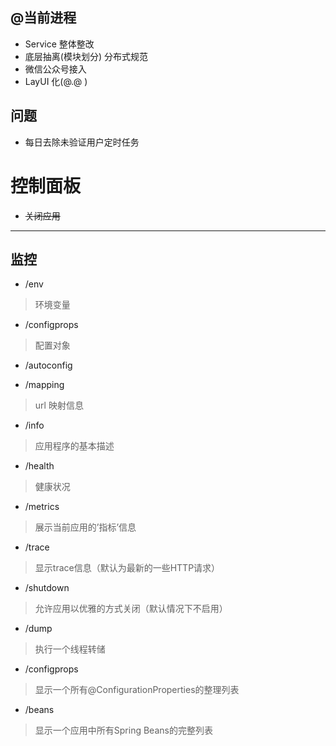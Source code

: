 
## @当前进程
- Service 整体整改
- 底层抽离(模块划分) 分布式规范
- 微信公众号接入
- LayUI 化(@.@ )

## 问题
- 每日去除未验证用户定时任务

# 控制面板
- ~~关闭应用~~
 
 
 
-----------
## 监控
- /env
> 环境变量

- /configprops
> 配置对象

- /autoconfig

- /mapping
> url 映射信息

- /info
> 应用程序的基本描述

- /health
> 健康状况

- /metrics
> 展示当前应用的’指标’信息

- /trace
> 显示trace信息（默认为最新的一些HTTP请求）

- /shutdown
> 允许应用以优雅的方式关闭（默认情况下不启用）

- /dump
> 执行一个线程转储

- /configprops
> 显示一个所有@ConfigurationProperties的整理列表

- /beans
> 显示一个应用中所有Spring Beans的完整列表


